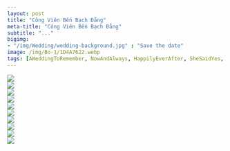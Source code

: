```yaml
---
layout: post
title: "Công Viên Bến Bạch Đằng"
meta-title: "Công Viên Bến Bạch Đằng"
subtitle: "..."
bigimg:
- "/img/Wedding/wedding-background.jpg" : "Save the date"
image: /img/Bo-1/1D4A7622.webp
tags: [AWeddingToRemember, NowAndAlways, HappilyEverAfter, SheSaidYes, LoveAlways, BabyJustSayYes]
---
```


<div class="post-img-post"><img src="/img/Bo-1/1D4A7458.webp"><br></div>
<div class="post-img-post"><img src="/img/Bo-1/1D4A7496.webp"><br></div>
<div class="post-img-post"><img src="/img/Bo-1/1D4A7500.webp"><br></div>
<div class="post-img-post"><img src="/img/Bo-1/1D4A7591.webp"><br></div>
<div class="post-img-post"><img src="/img/Bo-1/1D4A7622.webp"><br></div>
<div class="post-img-post"><img src="/img/Bo-1/1D4A7660.webp"><br></div>
<div class="post-img-post"><img src="/img/Bo-1/1D4A7662.webp"><br></div>
<div class="post-img-post"><img src="/img/Bo-1/1D4A7669.webp"><br></div>
<div class="post-img-post"><img src="/img/Bo-1/1D4A7682.webp"><br></div>
<div class="post-img-post"><img src="/img/Bo-1/1D4A7766.webp"><br></div>